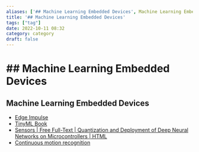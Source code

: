 ```yaml
---
aliases: ['## Machine Learning Embedded Devices', Machine Learning Embedded Devices]
title: '## Machine Learning Embedded Devices'
tags: ["tag"]
date: 2022-10-11 08:32
category: category
draft: false
---
```


# ## Machine Learning Embedded Devices

## Machine Learning Embedded Devices

- [Edge Impulse](https://www.edgeimpulse.com/)
- [TinyML Book](https://tinymlbook.com/)
- [Sensors | Free Full-Text | Quantization and Deployment of Deep Neural Networks on Microcontrollers | HTML](https://www.mdpi.com/1424-8220/21/9/2984/htm)
- [Continuous motion recognition](https://docs.edgeimpulse.com/docs/continuous-motion-recognition)
